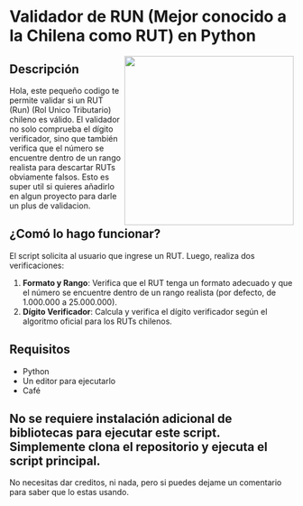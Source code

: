 # Validador de RUN (Mejor conocido a la Chilena como RUT) en Python


<img align="right" src="https://media.giphy.com/media/ehOmuAGboX837Dx9LR/giphy.gif" width="300"/>

## Descripción
Hola, este pequeño codigo te permite validar si un RUT (Run) (Rol Unico Tributario) chileno es válido. 
El validador no solo comprueba el dígito verificador, sino que también verifica que el número se encuentre dentro de un rango realista para descartar RUTs obviamente falsos.
Esto es super util si quieres añadirlo en algun proyecto para darle un plus de validacion. 

## ¿Comó lo hago funcionar?
El script solicita al usuario que ingrese un RUT. Luego, realiza dos verificaciones:
1. **Formato y Rango**: Verifica que el RUT tenga un formato adecuado y que el número se encuentre dentro de un rango realista (por defecto, de 1.000.000 a 25.000.000).
2. **Dígito Verificador**: Calcula y verifica el dígito verificador según el algoritmo oficial para los RUTs chilenos.

## Requisitos
- Python
- Un editor para ejecutarlo
- Café

## No se requiere instalación adicional de bibliotecas para ejecutar este script. Simplemente clona el repositorio y ejecuta el script principal. 
No necesitas dar creditos, ni nada, pero si puedes dejame un comentario para saber que lo estas usando. 
